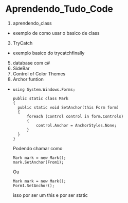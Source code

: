 # Aprendendo_Tudo_Code

1. aprendendo_class
* exemplo de como usar o basico de class
3. TryCatch
* exemplo basico do trycatchfinally
5. database com c#
6. SideBar
7. Control of Color Themes
8. Archor funtion
  * ```
    using System.Windows.Forms;

    public static class Mark
    {
      public static void SetAnchor(this Form form)
      {
          foreach (Control control in form.Controls)
          {
              control.Anchor = AnchorStyles.None;
          }
      }
    }
    ```
    Podendo chamar como
    ```
    Mark mark = new Mark();
    mark.SetAnchor(From1);
    ```
    Ou
    ```
    Mark mark = new Mark();
    Form1.SetAnchor();
    ```
    isso por ser um this e por ser static
